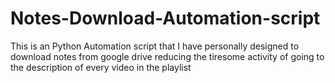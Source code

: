 # Notes-Download-Automation-script
This is an Python Automation script that I have personally designed to download notes from google drive reducing the tiresome activity of going to the description of every video in the playlist

